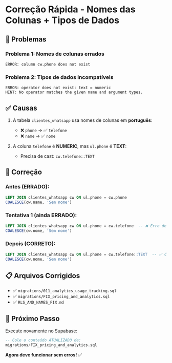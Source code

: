 # Correção Rápida - Nomes das Colunas + Tipos de Dados

## 🐛 Problemas

### Problema 1: Nomes de colunas errados
```
ERROR: column cw.phone does not exist
```

### Problema 2: Tipos de dados incompatíveis
```
ERROR: operator does not exist: text = numeric
HINT: No operator matches the given name and argument types.
```

## ✅ Causas

1. A tabela `clientes_whatsapp` usa nomes de colunas em **português**:
   - ❌ `phone` → ✅ `telefone`
   - ❌ `name` → ✅ `nome`

2. A coluna `telefone` é **NUMERIC**, mas `ul.phone` é **TEXT**:
   - Precisa de cast: `cw.telefone::TEXT`

## 🔧 Correção

### Antes (ERRADO):
```sql
LEFT JOIN clientes_whatsapp cw ON ul.phone = cw.phone
COALESCE(cw.name, 'Sem nome')
```

### Tentativa 1 (ainda ERRADO):
```sql
LEFT JOIN clientes_whatsapp cw ON ul.phone = cw.telefone  -- ❌ Erro de tipo
COALESCE(cw.nome, 'Sem nome')
```

### Depois (CORRETO):
```sql
LEFT JOIN clientes_whatsapp cw ON ul.phone = cw.telefone::TEXT  -- ✅ Com cast
COALESCE(cw.nome, 'Sem nome')
```

## 📋 Arquivos Corrigidos

- ✅ `migrations/011_analytics_usage_tracking.sql`
- ✅ `migrations/FIX_pricing_and_analytics.sql`
- ✅ `RLS_AND_NAMES_FIX.md`

## 🚀 Próximo Passo

Execute novamente no Supabase:
```sql
-- Cole o conteúdo ATUALIZADO de:
migrations/FIX_pricing_and_analytics.sql
```

**Agora deve funcionar sem erros!** ✅
